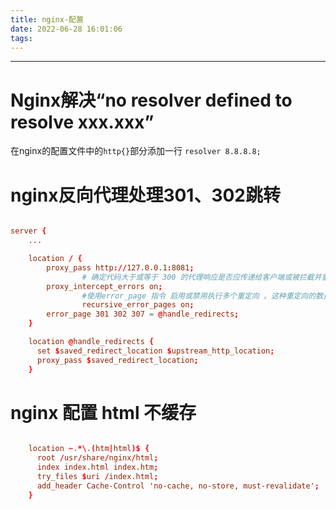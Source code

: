 ```yaml
---
title: nginx-配置
date: 2022-06-28 16:01:06
tags:
---
```


---

<!-- more -->

# Nginx解决“no resolver defined to resolve xxx.xxx”

在nginx的配置文件中的`http{}`部分添加一行 `resolver 8.8.8.8;`


# nginx反向代理处理301、302跳转

```conf

server {
    ...

    location / {
        proxy_pass http://127.0.0.1:8081;
				# 确定代码大于或等于 300 的代理响应是否应传递给客户端或被拦截并重定向到 nginx 以使用error_page指令进行处理。
        proxy_intercept_errors on;
				#使用error_page 指令 启用或禁用执行多个重定向 。这种重定向的数量是有限的。
				recursive_error_pages on;
        error_page 301 302 307 = @handle_redirects;
    }

    location @handle_redirects {
      set $saved_redirect_location $upstream_http_location;
      proxy_pass $saved_redirect_location;
    }


```

# nginx 配置 html 不缓存

``` conf

    location ~.*\.(htm|html)$ {
      root /usr/share/nginx/html;
      index index.html index.htm;
      try_files $uri /index.html;
      add_header Cache-Control 'no-cache, no-store, must-revalidate';
    }

```